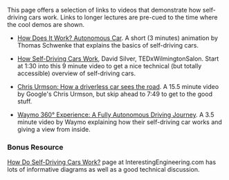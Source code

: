 This page offers a selection of links to videos that demonstrate how self-driving cars work. Links to longer lectures are pre-cued to the time where the cool demos are shown.

* [How Does It Work? Autonomous Car](https://www.youtube.com/watch?v=gEy91PGGLR0). A short (3 minutes) animation by Thomas Schwenke that explains the basics of self-driving cars.

* [How Self-Driving Cars Work](https://www.youtube.com/watch?v=Ly92UcnoEMY&t=90s), David Silver, TEDxWilmingtonSalon. Start at 1:30 into this 9 minute video to get a nice technical (but totally accessible) overview of self-driving cars.

* [Chris Urmson: How a driverless car sees the road](https://www.youtube.com/watch?v=tiwVMrTLUWg&t=469s). A 15.5 minute video by Google's Chris Urmson, but skip ahead to 7:49 to get to the good stuff.

* [Waymo 360° Experience: A Fully Autonomous Driving Journey](https://www.youtube.com/watch?v=B8R148hFxPw). A 3.5 minute video by Waymo explaining how their self-driving car works and giving a view from inside.

### Bonus Resource ###

[How Do Self-Driving Cars Work?](https://interestingengineering.com/how-do-self-driving-cars-work) page at InterestingEngineering.com has lots of informative diagrams as well as a good technical discussion.